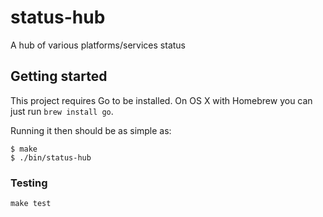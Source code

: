 # status-hub

A hub of various platforms/services status

## Getting started

This project requires Go to be installed. On OS X with Homebrew you can just run `brew install go`.

Running it then should be as simple as:

```console
$ make
$ ./bin/status-hub
```

### Testing

``make test``